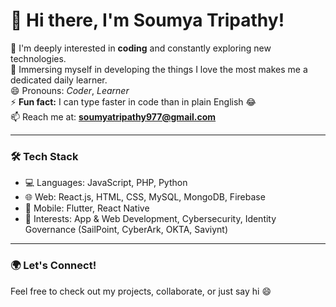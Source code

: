 # 👋 Hi there, I'm Soumya Tripathy!

👀 I'm deeply interested in **coding** and constantly exploring new technologies.  
🌱 Immersing myself in developing the things I love the most makes me a dedicated daily learner.  
😄 Pronouns: *Coder*, *Learner*  
⚡ **Fun fact:** I can type faster in code than in plain English 😂  
📫 Reach me at: **soumyatripathy977@gmail.com**

---

### 🛠️ Tech Stack
- 💻 Languages: JavaScript, PHP, Python
- 🌐 Web: React.js, HTML, CSS, MySQL, MongoDB, Firebase
- 📱 Mobile: Flutter, React Native
- 🔐 Interests: App & Web Development, Cybersecurity, Identity Governance (SailPoint, CyberArk, OKTA, Saviynt)

---

### 🌍 Let's Connect!
Feel free to check out my projects, collaborate, or just say hi 😄



